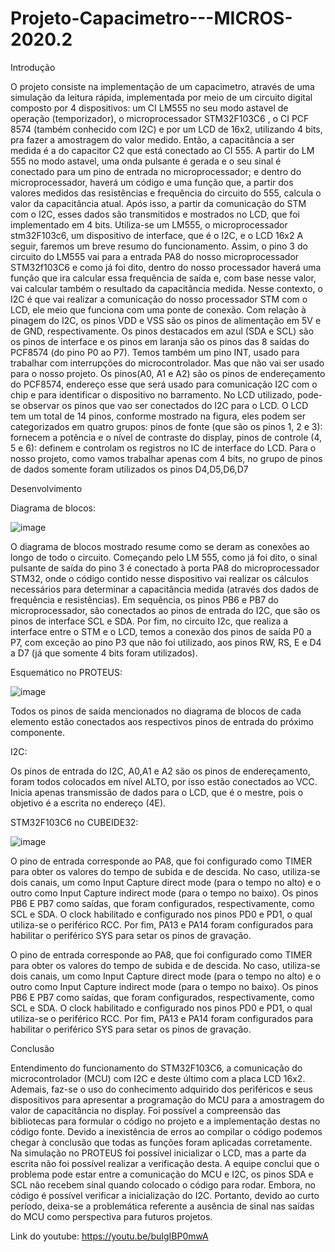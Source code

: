 # Projeto-Capacimetro---MICROS-2020.2

Introdução

O projeto consiste na implementação de um capacimetro, através de uma simulação da leitura rápida, implementada por meio de um circuito digital composto por 4 dispositivos:  um CI LM555 no seu modo astavel de operação (temporizador), o  microprocessador STM32F103C6 , o CI PCF 8574 (também conhecido com I2C) e por um LCD de 16x2, utilizando 4 bits, pra fazer a amostragem do valor medido. Então, a capacitância a ser medida é a do capacitor C2 que está conectado ao CI 555.
A partir do LM 555 no modo astavel, uma onda pulsante é gerada e o seu sinal é conectado para um pino de entrada no microprocessador; e dentro do microprocessador, haverá um código e uma função que, a partir dos valores medidos das resistências e frequência do circuito do 555, calcula o valor da capacitância atual. Após isso, a partir da comunicação do STM com o I2C, esses dados são transmitidos e mostrados no LCD, que foi implementado em 4 bits. 
Utiliza-se um LM555, o microprocessador stm32F103c6, um dispositivo de interface, que é o I2C, e o LCD 16x2  A seguir, faremos um breve resumo do funcionamento. Assim, o pino 3 do circuito do LM555 vai para a entrada PA8 do nosso microprocessador STM32f103C6 e  como já foi dito, dentro do nosso processador haverá uma função que ira calcular essa frequência de saída e, com base nesse valor, vai calcular também o resultado da capacitância medida. 
	Nesse contexto, o I2C é que vai realizar a comunicação do nosso processador STM com o LCD, ele meio que funciona com uma ponte de conexão. Com relação à pinagem do I2C, os pinos VDD e VSS são os pinos de alimentação em 5V e de GND, respectivamente. Os pinos destacados em azul (SDA e SCL) são os pinos de interface e os pinos em laranja são os pinos das 8 saídas do PCF8574 (do pino P0 ao P7). Temos também um pino INT, usado para trabalhar com interrupções do microcontrolador. Mas que não vai ser usado para o nosso projeto. Os pinos(A0, A1 e A2) são os pinos de endereçamento do PCF8574, endereço esse que será usado para comunicação I2C com o chip e para identificar o dispositivo no barramento.
No LCD utilizado, pode-se observar os pinos que vao ser conectados do I2C para o LCD. O LCD tem um total de 14 pinos, conforme mostrado na figura, eles podem ser categorizados em quatro grupos: pinos de fonte (que são os pinos 1, 2 e 3): fornecem a potência e o nível de contraste do display, pinos de controle (4, 5 e 6): definem e controlam os registros no IC de interface do LCD. Para o nosso projeto, como vamos trabalhar apenas com 4 bits, no grupo de pinos de dados somente foram utilizados os pinos D4,D5,D6,D7


Desenvolvimento

Diagrama de blocos:

![image](https://user-images.githubusercontent.com/80993989/114303452-93ce0a80-9aa4-11eb-9429-c8fcd3fa273a.png)



 O diagrama de blocos mostrado resume como se deram as conexões ao longo de todo o circuito. Começando pelo LM 555, como já foi dito, o sinal pulsante de saída do pino 3 é conectado à porta PA8 do microprocessador STM32, onde o código contido nesse dispositivo vai realizar os cálculos necessários para determinar a capacitância medida (através dos dados de frequência e resistências). Em sequência, os pinos PB6 e PB7 do microprocessador, são conectados ao pinos de entrada do I2C, que são os pinos de interface SCL e SDA. Por fim, no circuito I2c, que realiza a interface entre o STM e o LCD, temos a conexão dos pinos de saída P0 a P7, com exceção ao pino P3 que não foi utilizado, aos pinos RW, RS, E e D4 a D7 (já que somente 4 bits foram utilizados).

Esquemático no PROTEUS:

![image](https://user-images.githubusercontent.com/80993989/114303248-8cf2c800-9aa3-11eb-970d-0a7092d5c6af.png)

Todos os pinos de saída mencionados no diagrama de blocos de cada elemento estão conectados aos respectivos pinos de entrada do próximo componente. 

I2C:

Os pinos de entrada do I2C, A0,A1 e A2 são os pinos de endereçamento, foram todos colocados em nível ALTO, por isso estão conectados ao VCC. Inicia apenas transmissão de dados para o LCD, que é o mestre, pois o objetivo é a escrita no endereço (4E).

STM32F103C6 no CUBEIDE32:


![image](https://user-images.githubusercontent.com/80993989/114303285-b4499500-9aa3-11eb-8cdd-391ac67152ff.png)

O pino de entrada corresponde ao PA8, que foi configurado como TIMER para obter os valores do tempo de subida e de descida. No caso, utiliza-se dois canais, um como Input Capture direct mode (para o tempo no alto) e o outro como Input Capture indirect mode (para o tempo no baixo). Os pinos PB6 E PB7 como saídas, que foram configurados, respectivamente, como SCL e SDA. O clock habilitado e configurado nos pinos PD0 e PD1, o qual utiliza-se o periférico RCC. Por fim, PA13 e PA14 foram configurados para habilitar o periférico SYS para setar os pinos de gravação.

O pino de entrada corresponde ao PA8, que foi configurado como TIMER para obter os valores do tempo de subida e de descida. No caso, utiliza-se dois canais, um como Input Capture direct mode (para o tempo no alto) e o outro como Input Capture indirect mode (para o tempo no baixo). Os pinos PB6 E PB7 como saídas, que foram configurados, respectivamente, como SCL e SDA. O clock habilitado e configurado nos pinos PD0 e PD1, o qual utiliza-se o periférico RCC. Por fim, PA13 e PA14 foram configurados para habilitar o periférico SYS para setar os pinos de gravação.


Conclusão

Entendimento do funcionamento do STM32F103C6, a comunicação do microcontrolador (MCU) com I2C e deste último com a placa LCD 16x2. Ademais, faz-se o uso do conhecimento adquirido dos periféricos e seus dispositivos para apresentar a programação do MCU para a amostragem do valor de capacitância no display.
Foi possível a compreensão das bibliotecas para formular o código no projeto e a implementação destas no código fonte. Devido a inexistência de erros ao compilar o código podemos chegar à conclusão que todas as funções foram aplicadas corretamente.
Na simulação no PROTEUS foi possível inicializar o LCD, mas a parte da escrita não foi possível realizar a verificação desta. A equipe conclui que o problema pode estar entre a comunicação do MCU e I2C, os pinos SDA e SCL não recebem sinal quando colocado o código para rodar. Embora, no código é possível verificar a inicialização do I2C. Portanto, devido ao curto período, deixa-se a problemática referente a ausência de sinal nas saídas do MCU como perspectiva para futuros projetos. 

Link do youtube:  https://youtu.be/buIgIBP0mwA
